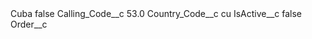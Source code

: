 <?xml version="1.0" encoding="UTF-8"?>
<CustomMetadata xmlns="http://soap.sforce.com/2006/04/metadata" xmlns:xsi="http://www.w3.org/2001/XMLSchema-instance" xmlns:xsd="http://www.w3.org/2001/XMLSchema">
    <label>Cuba</label>
    <protected>false</protected>
    <values>
        <field>Calling_Code__c</field>
        <value xsi:type="xsd:double">53.0</value>
    </values>
    <values>
        <field>Country_Code__c</field>
        <value xsi:type="xsd:string">cu</value>
    </values>
    <values>
        <field>IsActive__c</field>
        <value xsi:type="xsd:boolean">false</value>
    </values>
    <values>
        <field>Order__c</field>
        <value xsi:nil="true"/>
    </values>
</CustomMetadata>
